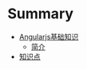 # Summary

* [Angularjs基础知识](angularjs_part1.md)
   * [简介](angularjs_part1_intro.md)
* [知识点](README.md)

